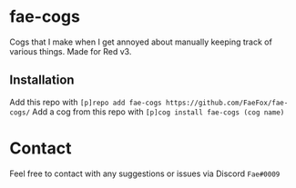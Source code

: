 # fae-cogs
Cogs that I make when I get annoyed about manually keeping track of various things. Made for Red v3.

## Installation
Add this repo with `[p]repo add fae-cogs https://github.com/FaeFox/fae-cogs/`
Add a cog from this repo with `[p]cog install fae-cogs (cog name)`

# Contact
Feel free to contact with any suggestions or issues via Discord `Fae#0009`

